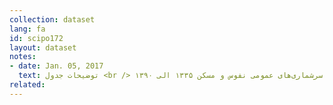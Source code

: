 ```yaml
---
collection: dataset
lang: fa
id: scipo172
layout: dataset
notes: 
- date: Jan. 05, 2017
  text: توضیحات جدول <br /> مأخذ - سرشماری‌های عمومی نفوس و مسكن ۱۳۳۵ الی ۱۳۹۰ <br />جمعيت - اعضای همه خانوا‌های معمولی ساكن، مؤسسه‌ای و گروهی كه اقامتگاه معمولی آنان در زمان سرشماری در ايران قرار دارد و نيز اعضای تمامی خانوا‌های معمولی غير ساكن كشور، جامعه مورد سرشماری را تشكيل مي‌دهند. اعضای هيئت‌های سياسی و سفارتخانه‌های خارجی در ايران و افراد خانوار آنان جزو جامعه مورد سرشماری محسوب نمی‌شوند، اما ايرانيان عضو هيئت‌های سياسی و سفارتخانه‌‌های ايران در خارج از كشور و افراد خانوار آنان، جزو جامعه مورد سرشماری به حساب می‌آيند.<br />جمعيت ساكن در نقاط شهری - منظور از جمعيت ساكن در نقاط شهری در هر يک از محدوده‌‌های بخش، شهرستان، استان يا كشور، جمعيت تمامی شهرهايی است كه در همان محدوده قرار دارد و جمعيت هر شهر، عبارت است از مجموع تعداد اعضای همه خانوارهای معمولی ساكن، مؤسسه‌ای و جمعيت ساكن در نقاط شهری - گروهی كه اقامتگاه معمولی آنان در زمان سرشماری در آن شهر واقع است.<br />جمعيت ساكن در نقاط روستايی - منظور از جمعيت ساكن در نقاط روستايی در هر يک از محدوده‌‌های دهستان، بخش، شهرستان، استان يا كشور، جمعيت تمامی آبادي‌هايی است كه در همان محدوده قرار دارد و جمعيت هر آبادی، عبارت است از مجموع تعداد اعضای همه خانوارهای معمولی جمعيت ساكن در نقاط روستايی - ساكن، مؤسسه‌ای و گروهی كه اقامتگاه معمولی آنان در زمان سرشماری در آن آبادی واقع است.<br />جمعیت غیر ساکن در جمعیت کل لحاظ شده است.
related:
---
```

